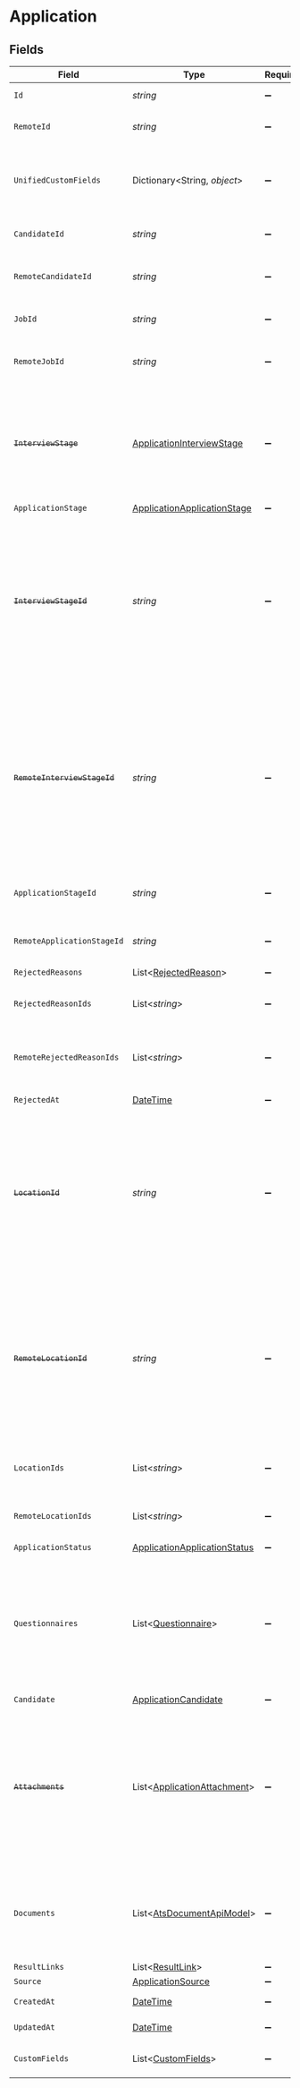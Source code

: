 # Application


## Fields

| Field                                                                                                                                                                        | Type                                                                                                                                                                         | Required                                                                                                                                                                     | Description                                                                                                                                                                  | Example                                                                                                                                                                      |
| ---------------------------------------------------------------------------------------------------------------------------------------------------------------------------- | ---------------------------------------------------------------------------------------------------------------------------------------------------------------------------- | ---------------------------------------------------------------------------------------------------------------------------------------------------------------------------- | ---------------------------------------------------------------------------------------------------------------------------------------------------------------------------- | ---------------------------------------------------------------------------------------------------------------------------------------------------------------------------- |
| `Id`                                                                                                                                                                         | *string*                                                                                                                                                                     | :heavy_minus_sign:                                                                                                                                                           | Unique identifier                                                                                                                                                            | 8187e5da-dc77-475e-9949-af0f1fa4e4e3                                                                                                                                         |
| `RemoteId`                                                                                                                                                                   | *string*                                                                                                                                                                     | :heavy_minus_sign:                                                                                                                                                           | Provider's unique identifier                                                                                                                                                 | 8187e5da-dc77-475e-9949-af0f1fa4e4e3                                                                                                                                         |
| `UnifiedCustomFields`                                                                                                                                                        | Dictionary<String, *object*>                                                                                                                                                 | :heavy_minus_sign:                                                                                                                                                           | Custom Unified Fields configured in your StackOne project                                                                                                                    | {<br/>"my_project_custom_field_1": "REF-1236",<br/>"my_project_custom_field_2": "some other value"<br/>}                                                                     |
| `CandidateId`                                                                                                                                                                | *string*                                                                                                                                                                     | :heavy_minus_sign:                                                                                                                                                           | Unique identifier of the candidate                                                                                                                                           | e3cb75bf-aa84-466e-a6c1-b8322b257a48                                                                                                                                         |
| `RemoteCandidateId`                                                                                                                                                          | *string*                                                                                                                                                                     | :heavy_minus_sign:                                                                                                                                                           | Provider's unique identifier of the candidate                                                                                                                                | e3cb75bf-aa84-466e-a6c1-b8322b257a48                                                                                                                                         |
| `JobId`                                                                                                                                                                      | *string*                                                                                                                                                                     | :heavy_minus_sign:                                                                                                                                                           | Unique identifier of the job                                                                                                                                                 | 4071538b-3cac-4fbf-ac76-f78ed250ffdd                                                                                                                                         |
| `RemoteJobId`                                                                                                                                                                | *string*                                                                                                                                                                     | :heavy_minus_sign:                                                                                                                                                           | Provider's unique identifier of the job                                                                                                                                      | 4071538b-3cac-4fbf-ac76-f78ed250ffdd                                                                                                                                         |
| ~~`InterviewStage`~~                                                                                                                                                         | [ApplicationInterviewStage](../../Models/Components/ApplicationInterviewStage.md)                                                                                            | :heavy_minus_sign:                                                                                                                                                           | : warning: ** DEPRECATED **: This will be removed in a future release, please migrate away from it as soon as possible.                                                      |                                                                                                                                                                              |
| `ApplicationStage`                                                                                                                                                           | [ApplicationApplicationStage](../../Models/Components/ApplicationApplicationStage.md)                                                                                        | :heavy_minus_sign:                                                                                                                                                           | N/A                                                                                                                                                                          |                                                                                                                                                                              |
| ~~`InterviewStageId`~~                                                                                                                                                       | *string*                                                                                                                                                                     | :heavy_minus_sign:                                                                                                                                                           | : warning: ** DEPRECATED **: This will be removed in a future release, please migrate away from it as soon as possible.<br/><br/>Unique identifier of the interview stage    | 18bcbb1b-3cbc-4198-a999-460861d19480                                                                                                                                         |
| ~~`RemoteInterviewStageId`~~                                                                                                                                                 | *string*                                                                                                                                                                     | :heavy_minus_sign:                                                                                                                                                           | : warning: ** DEPRECATED **: This will be removed in a future release, please migrate away from it as soon as possible.<br/><br/>Provider's unique identifier of the interview stage | 18bcbb1b-3cbc-4198-a999-460861d19480                                                                                                                                         |
| `ApplicationStageId`                                                                                                                                                         | *string*                                                                                                                                                                     | :heavy_minus_sign:                                                                                                                                                           | Unique identifier of the application stage                                                                                                                                   | 18bcbb1b-3cbc-4198-a999-460861d19480                                                                                                                                         |
| `RemoteApplicationStageId`                                                                                                                                                   | *string*                                                                                                                                                                     | :heavy_minus_sign:                                                                                                                                                           | Unique identifier of the application stage                                                                                                                                   | 18bcbb1b-3cbc-4198-a999-460861d19480                                                                                                                                         |
| `RejectedReasons`                                                                                                                                                            | List<[RejectedReason](../../Models/Components/RejectedReason.md)>                                                                                                            | :heavy_minus_sign:                                                                                                                                                           | N/A                                                                                                                                                                          |                                                                                                                                                                              |
| `RejectedReasonIds`                                                                                                                                                          | List<*string*>                                                                                                                                                               | :heavy_minus_sign:                                                                                                                                                           | Unique identifiers of the rejection reasons                                                                                                                                  | [<br/>"f223d7f6-908b-48f0-9237-b201c307f609"<br/>]                                                                                                                           |
| `RemoteRejectedReasonIds`                                                                                                                                                    | List<*string*>                                                                                                                                                               | :heavy_minus_sign:                                                                                                                                                           | Provider's unique identifiers of the rejection reasons                                                                                                                       | [<br/>"f223d7f6-908b-48f0-9237-b201c307f609"<br/>]                                                                                                                           |
| `RejectedAt`                                                                                                                                                                 | [DateTime](https://learn.microsoft.com/en-us/dotnet/api/system.datetime?view=net-5.0)                                                                                        | :heavy_minus_sign:                                                                                                                                                           | Date of rejection                                                                                                                                                            | 2021-01-01T01:01:01.000Z                                                                                                                                                     |
| ~~`LocationId`~~                                                                                                                                                             | *string*                                                                                                                                                                     | :heavy_minus_sign:                                                                                                                                                           | : warning: ** DEPRECATED **: This will be removed in a future release, please migrate away from it as soon as possible.<br/><br/>Unique identifier of the location           | dd8d41d1-5eb8-4408-9c87-9ba44604eae4                                                                                                                                         |
| ~~`RemoteLocationId`~~                                                                                                                                                       | *string*                                                                                                                                                                     | :heavy_minus_sign:                                                                                                                                                           | : warning: ** DEPRECATED **: This will be removed in a future release, please migrate away from it as soon as possible.<br/><br/>Provider's unique identifier of the location | dd8d41d1-5eb8-4408-9c87-9ba44604eae4                                                                                                                                         |
| `LocationIds`                                                                                                                                                                | List<*string*>                                                                                                                                                               | :heavy_minus_sign:                                                                                                                                                           | Unique identifiers of the locations                                                                                                                                          | [<br/>"dd8d41d1-5eb8-4408-9c87-9ba44604eae4"<br/>]                                                                                                                           |
| `RemoteLocationIds`                                                                                                                                                          | List<*string*>                                                                                                                                                               | :heavy_minus_sign:                                                                                                                                                           | Remote's unique identifiers of the locations                                                                                                                                 | [<br/>"dd8d41d1-5eb8-4408-9c87-9ba44604eae4"<br/>]                                                                                                                           |
| `ApplicationStatus`                                                                                                                                                          | [ApplicationApplicationStatus](../../Models/Components/ApplicationApplicationStatus.md)                                                                                      | :heavy_minus_sign:                                                                                                                                                           | N/A                                                                                                                                                                          |                                                                                                                                                                              |
| `Questionnaires`                                                                                                                                                             | List<[Questionnaire](../../Models/Components/Questionnaire.md)>                                                                                                              | :heavy_minus_sign:                                                                                                                                                           | Questionnaires associated with the application                                                                                                                               | {<br/>"id": "right_to_work",<br/>"answers": [<br/>{<br/>"id": "answer1",<br/>"type": "text",<br/>"values": [<br/>"Yes"<br/>]<br/>}<br/>]<br/>}                               |
| `Candidate`                                                                                                                                                                  | [ApplicationCandidate](../../Models/Components/ApplicationCandidate.md)                                                                                                      | :heavy_minus_sign:                                                                                                                                                           | N/A                                                                                                                                                                          |                                                                                                                                                                              |
| ~~`Attachments`~~                                                                                                                                                            | List<[ApplicationAttachment](../../Models/Components/ApplicationAttachment.md)>                                                                                              | :heavy_minus_sign:                                                                                                                                                           | : warning: ** DEPRECATED **: This will be removed in a future release, please migrate away from it as soon as possible.<br/><br/>Use `documents` expand instead              |                                                                                                                                                                              |
| `Documents`                                                                                                                                                                  | List<[AtsDocumentApiModel](../../Models/Components/AtsDocumentApiModel.md)>                                                                                                  | :heavy_minus_sign:                                                                                                                                                           | The documents attached to this application (eg. resume, cover letter etc.)                                                                                                   |                                                                                                                                                                              |
| `ResultLinks`                                                                                                                                                                | List<[ResultLink](../../Models/Components/ResultLink.md)>                                                                                                                    | :heavy_minus_sign:                                                                                                                                                           | N/A                                                                                                                                                                          |                                                                                                                                                                              |
| `Source`                                                                                                                                                                     | [ApplicationSource](../../Models/Components/ApplicationSource.md)                                                                                                            | :heavy_minus_sign:                                                                                                                                                           | N/A                                                                                                                                                                          |                                                                                                                                                                              |
| `CreatedAt`                                                                                                                                                                  | [DateTime](https://learn.microsoft.com/en-us/dotnet/api/system.datetime?view=net-5.0)                                                                                        | :heavy_minus_sign:                                                                                                                                                           | Date of creation                                                                                                                                                             | 2021-01-01T01:01:01.000Z                                                                                                                                                     |
| `UpdatedAt`                                                                                                                                                                  | [DateTime](https://learn.microsoft.com/en-us/dotnet/api/system.datetime?view=net-5.0)                                                                                        | :heavy_minus_sign:                                                                                                                                                           | Date of last update                                                                                                                                                          | 2021-01-01T01:01:01.000Z                                                                                                                                                     |
| `CustomFields`                                                                                                                                                               | List<[CustomFields](../../Models/Components/CustomFields.md)>                                                                                                                | :heavy_minus_sign:                                                                                                                                                           | The application custom fields                                                                                                                                                |                                                                                                                                                                              |
